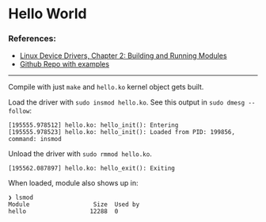 # Hello World

### References:
* [Linux Device Drivers, Chapter 2: Building and Running Modules](https://lwn.net/Kernel/LDD3/)
* [Github Repo with examples](https://github.com/d0u9/Linux-Device-Driver/tree/master/eg_01_hello_world)

---

Compile with just `make` and `hello.ko` kernel object gets built.

Load the driver with `sudo insmod hello.ko`. See this output in `sudo dmesg --follow`:
```
[195555.978512] hello.ko: hello_init(): Entering
[195555.978523] hello.ko: hello_init(): Loaded from PID: 199856, command: insmod
```

Unload the driver with `sudo rmmod hello.ko`.
```
[195562.087897] hello.ko: hello_exit(): Exiting
```

When loaded, module also shows up in:
```
❯ lsmod
Module                  Size  Used by
hello                  12288  0
```
